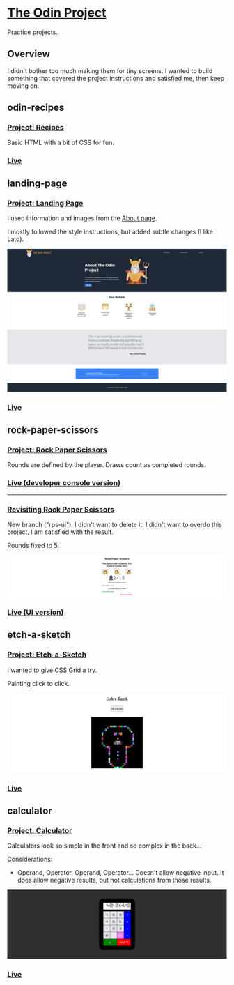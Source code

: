 # [The Odin Project](https://www.theodinproject.com)
Practice projects.

## Overview
I didn't bother too much making them for tiny screens. I wanted to build something that covered the project instructions and satisfied me, then keep moving on.

## odin-recipes
### [Project: Recipes](https://www.theodinproject.com/lessons/foundations-recipes)
Basic HTML with a bit of CSS for fun.

### [Live](https://juanmaroni.me/the-odin-project/odin-recipes/)

## landing-page
### [Project: Landing Page](https://www.theodinproject.com/lessons/foundations-landing-page)
I used information and images from the [About page](https://www.theodinproject.com/about).

I mostly followed the style instructions, but added subtle changes (I like Lato).

![Screenshot landing-page](https://raw.githubusercontent.com/juanmaroni/the-odin-project/f253a870116c9e60385a5120f24c8c0e5d30978a/landing-page/screenshot.png)

### [Live](https://juanmaroni.me/the-odin-project/landing-page/)

## rock-paper-scissors
### [Project: Rock Paper Scissors](https://www.theodinproject.com/lessons/foundations-rock-paper-scissors)
Rounds are defined by the player. Draws count as completed rounds.

### [Live (developer console version)](https://juanmaroni.me/the-odin-project/rock-paper-scissors/console/)

-----

### [Revisiting Rock Paper Scissors](https://www.theodinproject.com/lessons/foundations-revisiting-rock-paper-scissors)
New branch ("rps-ui"). I didn't want to delete it. I didn't want to overdo this project, I am satisfied with the result.

Rounds fixed to 5.

![Screenshot rock-paper-sicssors](https://raw.githubusercontent.com/juanmaroni/the-odin-project/main/rock-paper-scissors/screenshot.png)

### [Live (UI version)](https://juanmaroni.me/the-odin-project/rock-paper-scissors/ui/)

## etch-a-sketch
### [Project: Etch-a-Sketch](https://www.theodinproject.com/lessons/foundations-etch-a-sketch)
I wanted to give CSS Grid a try.

Painting click to click.

![Screenshot etch-a-sketch](https://raw.githubusercontent.com/juanmaroni/the-odin-project/main/etch-a-sketch/screenshot.png)

### [Live](https://juanmaroni.me/the-odin-project/etch-a-sketch/)

## calculator
### [Project: Calculator](https://www.theodinproject.com/lessons/foundations-calculator)
Calculators look so simple in the front and so complex in the back...

Considerations:
- Operand, Operator, Operand, Operator... Doesn't allow negative input. It does allow negative results, but not calculations from those results.

![Screenshot calculator](https://raw.githubusercontent.com/juanmaroni/the-odin-project/main/calculator/screenshot.png)

### [Live](https://juanmaroni.me/the-odin-project/calculator/)
